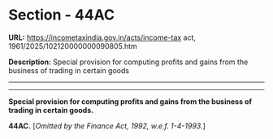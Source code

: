 # Section - 44AC

**URL:** https://incometaxindia.gov.in/acts/income-tax act, 1961/2025/102120000000090805.htm

**Description:** Special provision for computing profits and gains from the business of trading in certain goods

---

****

**Special provision for computing profits and gains from the business of trading in certain goods.**

**44AC.** [_Omitted by the Finance Act, 1992, w.e.f. 1-4-1993._]